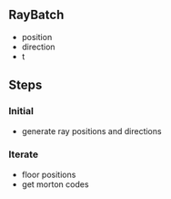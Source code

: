 ## RayBatch

* position
* direction
* t


## Steps

### Initial
* generate ray positions and directions

### Iterate
* floor positions
* get morton codes